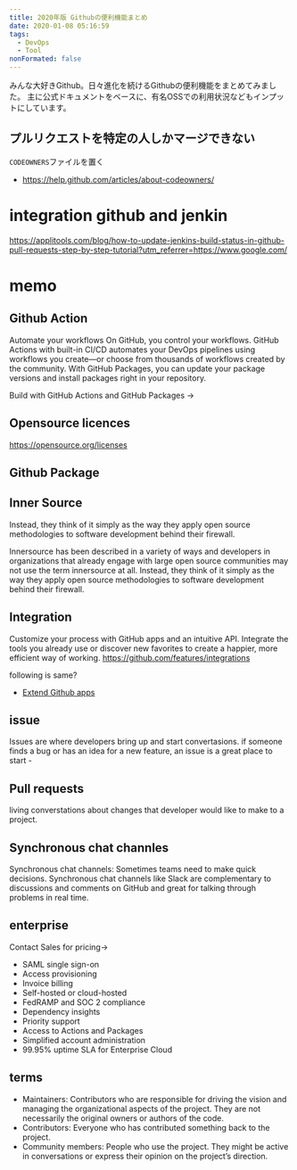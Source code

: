 ```yaml
---
title: 2020年版 Githubの便利機能まとめ
date: 2020-01-08 05:16:59
tags:
  - DevOps
  - Tool
nonFormated: false
---
```


みんな大好きGithub。日々進化を続けるGithubの便利機能をまとめてみました。
主に公式ドキュメントをベースに、有名OSSでの利用状況などもインプットにしています。

## プルリクエストを特定の人しかマージできない
`CODEOWNERS`ファイルを置く
* https://help.github.com/articles/about-codeowners/

# integration github and jenkin
https://applitools.com/blog/how-to-update-jenkins-build-status-in-github-pull-requests-step-by-step-tutorial?utm_referrer=https://www.google.com/


# memo

## Github Action
Automate your workflows
On GitHub, you control your workflows. GitHub Actions with built-in CI/CD automates your DevOps pipelines using workflows you create—or choose from thousands of workflows created by the community. With GitHub Packages, you can update your package versions and install packages right in your repository.

Build with GitHub Actions and GitHub Packages →

## Opensource licences
https://opensource.org/licenses


## Github Package

## Inner Source

Instead, they think of it simply as the way they apply open source methodologies to software development behind their firewall.

Innersource has been described in a variety of ways and developers in organizations that already engage with large open source communities may not use the term innersource at all. Instead, they think of it simply as the way they apply open source methodologies to software development behind their firewall.

## Integration
Customize your process with GitHub apps and an intuitive API. Integrate the tools you already use or discover new favorites to create a happier, more efficient way of working.
https://github.com/features/integrations


following is same?
* [Extend Github apps](https://github.com/marketplace)


## issue
Issues are where developers bring up and start convertasions.
if someone finds a bug or has an idea for a new feature, an issue is a great place to start -

## Pull requests
living converstations about changes that developer would like to make to a project.

## Synchronous chat channles
Synchronous chat channels: Sometimes teams need to make quick decisions. Synchronous chat channels like Slack are complementary to discussions and comments on GitHub and great for talking through problems in real time.


## enterprise
Contact Sales for pricing→
* SAML single sign-on
* Access provisioning
* Invoice billing
* Self-hosted or cloud-hosted
* FedRAMP and SOC 2 compliance
* Dependency insights
* Priority support
* Access to Actions and Packages
* Simplified account administration
* 99.95% uptime SLA for Enterprise Cloud



## terms
* Maintainers: Contributors who are responsible for driving the vision and managing the organizational aspects of the project. They are not necessarily the original owners or authors of the code.
* Contributors: Everyone who has contributed something back to the project.
* Community members: People who use the project. They might be active in conversations or express their opinion on the project’s direction.
